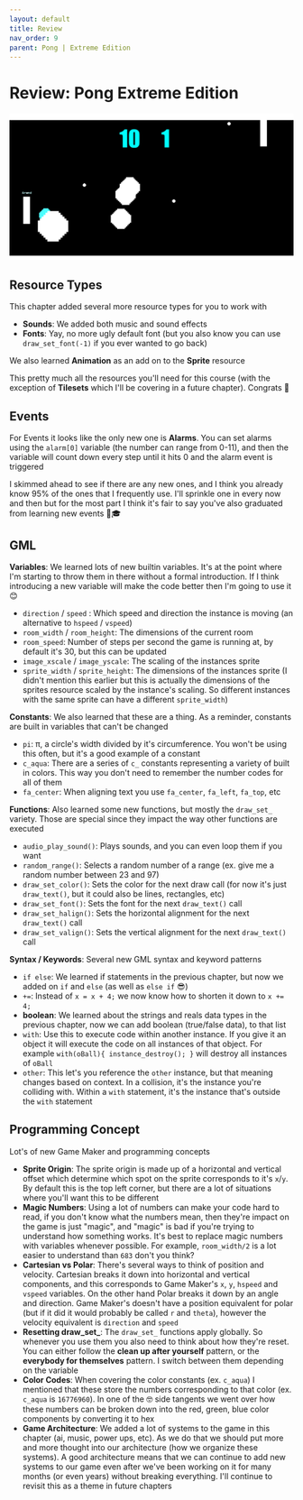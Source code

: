 ```yaml
---
layout: default
title: Review
nav_order: 9
parent: Pong | Extreme Edition
---
```


# Review: Pong Extreme Edition

![](../../assets/images/pong/extreme_pong.gif)

## Resource Types

This chapter added several more resource types for you to work with

* **Sounds**: We added both music and sound effects
* **Fonts**: Yay, no more ugly default font (but you also know you can use ``draw_set_font(-1)`` if you ever wanted to go back)

We also learned **Animation** as an add on to the **Sprite** resource

This pretty much all the resources you'll need for this course (with the exception of **Tilesets** which I'll be covering in a future chapter). Congrats 🎊

## Events

For Events it looks like the only new one is **Alarms**. You can set alarms using the ``alarm[0]`` variable (the number can range from 0-11), and then the variable will count down every step until it hits 0 and the alarm event is triggered

I skimmed ahead to see if there are any new ones, and I think you already know 95% of the ones that I frequently use. I'll sprinkle one in every now and then but for the most part I think it's fair to say you've also graduated from learning new events 🎉🎓

## GML

**Variables**: We learned lots of new builtin variables. It's at the point where I'm starting to throw them in there without a formal introduction. If I think introducing a new variable will make the code better then I'm going to use it 😊

 * ``direction`` / ``speed`` : Which speed and direction the instance is moving (an alternative to ``hspeed`` / ``vspeed``)
 * ``room_width`` / ``room_height``: The dimensions of the current room
 * ``room_speed``: Number of steps per second the game is running at, by default it's 30, but this can be updated
 * ``image_xscale`` / ``image_yscale``: The scaling of the instances sprite
 * ``sprite_width`` / ``sprite_height``: The dimensions of the instances sprite (I didn't mention this earlier but this is actually the dimensions of the sprites resource scaled by the instance's scaling. So different instances with the same sprite can have a different ``sprite_width``)

**Constants**: We also learned that these are a thing. As a reminder, constants are built in variables that can't be changed

 * ``pi``: π, a circle's width divided by it's circumference. You won't be using this often, but it's a good example of a constant
 * ``c_aqua``: There are a series of ``c_`` constants representing a variety of built in colors. This way you don't need to remember the number codes for all of them
 * ``fa_center``: When aligning text you use ``fa_center``, ``fa_left``, ``fa_top``, etc

**Functions**: Also learned some new functions, but mostly the ``draw_set_`` variety. Those are special since they impact the way other functions are executed

 * ``audio_play_sound()``: Plays sounds, and you can even loop them if you want
 * ``random_range()``: Selects a random number of a range (ex. give me a random number between 23 and 97)
 * ``draw_set_color()``: Sets the color for the next draw call (for now it's just ``draw_text()``, but it could also be lines, rectangles, etc)
 * ``draw_set_font()``: Sets the font for the next ``draw_text()`` call
 * ``draw_set_halign()``: Sets the horizontal alignment for the next ``draw_text()`` call
 * ``draw_set_valign()``: Sets the vertical alignment for the next ``draw_text()`` call

**Syntax / Keywords**: Several new GML syntax and keyword patterns

 * ``if else``: We learned if statements in the previous chapter, but now we added on ``if`` and ``else`` (as well as ``else if`` 😎)
 * ``+=``: Instead of ``x = x + 4;`` we now know how to shorten it down to ``x += 4;``
 * **boolean**: We learned about the strings and reals data types in the previous chapter, now we can add boolean (true/false data), to that list
 * ``with``: Use this to execute code within another instance. If you give it an object it will execute the code on all instances of that object. For example ``with(oBall){ instance_destroy(); }`` will destroy all instances of ``oBall``
 * ``other``: This let's you reference the ``other`` instance, but that meaning changes based on context. In a collision, it's the instance you're colliding with. Within a ``with`` statement, it's the instance that's outside the ``with`` statement

## Programming Concept

Lot's of new Game Maker and programming concepts

 * **Sprite Origin**: The sprite origin is made up of a horizontal and vertical offset which determine which spot on the sprite corresponds to it's ``x``/``y``. By default this is the top left corner, but there are a lot of situations where you'll want this to be different
 * **Magic Numbers**: Using a lot of numbers can make your code hard to read, if you don't know what the numbers mean, then they're impact on the game is just "magic", and "magic" is bad if you're trying to understand how something works. It's best to replace magic numbers with variables whenever possible. For example, ``room_width/2`` is a lot easier to understand than ``683`` don't you think?
 * **Cartesian vs Polar**: There's several ways to think of position and velocity. Cartesian breaks it down into horizontal and vertical components, and this corresponds to Game Maker's ``x``, ``y``, ``hspeed`` and ``vspeed`` variables. On the other hand Polar breaks it down by an angle and direction. Game Maker's doesn't have a position equivalent for polar (but if it did it would probably be called ``r`` and ``theta``), however the velocity equivalent is ``direction`` and ``speed``
 * **Resetting draw_set_**: The ``draw_set_`` functions apply globally. So whenever you use them you also need to think about how they're reset. You can either follow the **clean up after yourself** pattern, or the **everybody for themselves** pattern. I switch between them depending on the variable
 * **Color Codes**: When covering the color constants (ex. ``c_aqua``) I mentioned that these store the numbers corresponding to that color (ex. ``c_aqua`` is ``16776960``). In one of the 🤓 side tangents we went over how these numbers can be broken down into the red, green, blue color components by converting it to hex
 * **Game Architecture**: We added a lot of systems to the game in this chapter (ai, music, power ups, etc). As we do that we should put more and more thought into our architecture (how we organize these systems). A good architecture means that we can continue to add new systems to our game even after we've been working on it for many months (or even years) without breaking everything. I'll continue to revisit this as a theme in future chapters
